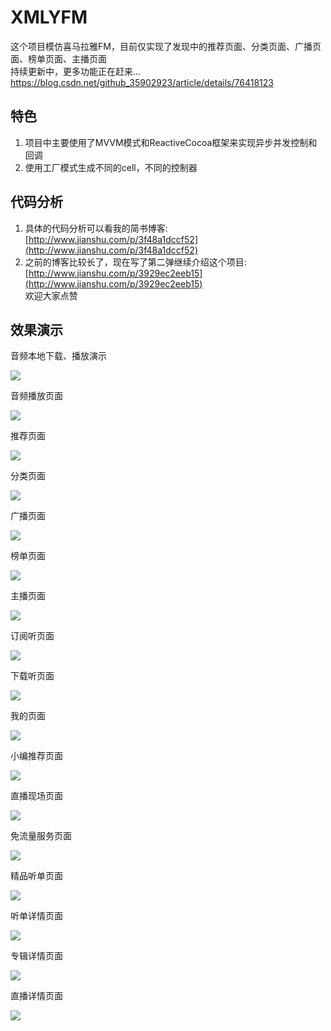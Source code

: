 # XMLYFM
这个项目模仿喜马拉雅FM，目前仅实现了发现中的推荐页面、分类页面、广播页面、榜单页面、主播页面  
持续更新中，更多功能正在赶来...
https://blog.csdn.net/github_35902923/article/details/76418123

## 特色
1. 项目中主要使用了MVVM模式和ReactiveCocoa框架来实现异步并发控制和回调   
2. 使用工厂模式生成不同的cell，不同的控制器  

## 代码分析
1. 具体的代码分析可以看我的简书博客:[http://www.jianshu.com/p/3f48a1dccf52](http://www.jianshu.com/p/3f48a1dccf52)  
2. 之前的博客比较长了，现在写了第二弹继续介绍这个项目:[http://www.jianshu.com/p/3929ec2eeb15](http://www.jianshu.com/p/3929ec2eeb15)   
欢迎大家点赞
## 效果演示  

音频本地下载、播放演示

![](https://github.com/Eastwu5788/XMLYFM/raw/master/GIF/LocalDownload.gif)

音频播放页面 

![](https://github.com/Eastwu5788/XMLYFM/raw/master/GIF/PlayDetail.gif)     
      
推荐页面 

![](https://github.com/Eastwu5788/XMLYFM/raw/master/GIF/recom.gif) 

分类页面 

![](https://github.com/Eastwu5788/XMLYFM/raw/master/GIF/cate.gif)  


广播页面 

![](https://github.com/Eastwu5788/XMLYFM/raw/master/GIF/radio.gif)  

榜单页面   

![](https://github.com/Eastwu5788/XMLYFM/raw/master/GIF/Rank.gif)

主播页面   

![](https://github.com/Eastwu5788/XMLYFM/raw/master/GIF/Anchor.gif)

订阅听页面   

![](https://github.com/Eastwu5788/XMLYFM/raw/master/GIF/Dingyue.gif)  

下载听页面  

![](https://github.com/Eastwu5788/XMLYFM/raw/master/GIF/xiazai.gif)

我的页面   

![](https://github.com/Eastwu5788/XMLYFM/raw/master/GIF/Mine.gif)  

小编推荐页面  

![](https://github.com/Eastwu5788/XMLYFM/raw/master/GIF/EditRecom.gif)  

直播现场页面  

![](https://github.com/Eastwu5788/XMLYFM/raw/master/GIF/LiveList.gif)  

免流量服务页面  

![](https://github.com/Eastwu5788/XMLYFM/raw/master/GIF/WebServer.gif)  

精品听单页面  

![](https://github.com/Eastwu5788/XMLYFM/raw/master/GIF/GooList.gif)  
 
听单详情页面  

![](https://github.com/Eastwu5788/XMLYFM/raw/master/GIF/ListenDetail.gif)   

专辑详情页面  

![](https://github.com/Eastwu5788/XMLYFM/raw/master/GIF/AlbumDetail.gif)    
   
直播详情页面

![](https://github.com/Eastwu5788/XMLYFM/raw/master/GIF/LiveDetail.gif)     


